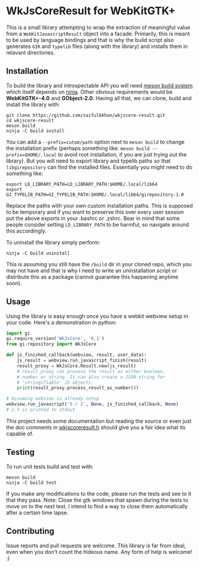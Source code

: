 # WkJsCoreResult for WebKitGTK+

This is a small library attempting to wrap the extraction of meaningful
value from a `WebKitJavascriptResult` object into a facade. Primarily, this
is meant to be used by language bindings and that is why the build script also
generates `GIR` and `typelib` files (along with the library) and installs them
in relavant directories.


## Installation

To build the library and introspectable API you will need
[meson build system](http://mesonbuild.com/Getting-meson.html) which itself
depends on [ninja](https://github.com/ninja-build/ninja/wiki/Pre-built-Ninja-packages).
Other obvious requirements would be __WebKitGTK+-4.0__ and __GObject-2.0__.
Having all that, we can clone, build and install the library with:

```
git clone https://github.com/saifulbkhan/wkjscore-result.git
cd wkjscore-result
meson build
ninja -C build install
```

You can add a `--prefix=cutom/path` option next to `meson build` to change the
installation prefix (perhaps something like: `meson build --prefix=$HOME/.local`
to avoid root installation, if you are just trying out the library). But you
will need to export library and typelib paths so that `libgirepository` can find
the installed files. Essentially you might need to do something like:

```
export LD_LIBRARY_PATH=LD_LIBRARY_PATH:$HOME/.local/lib64
export GI_TYPELIB_PATH=GI_TYPELIB_PATH:$HOME/.local/lib64/girepository-1.0
```

Replace the paths with your own custom installation paths. This is supposed to
be temporary and if you want to preserve this over every user session put the
above exports in your .bashrc or .zshrc. Bear in mind that some people consider
setting `LD_LIBRARY_PATH` to be harmful, so navigate around this accordingly.

To uninstall the library simply perform:

```
ninja -C build uninstall
```

This is assuming you still have the `/build` dir in your cloned repo, which you
may not have and that is why I need to write an uninstallation script or
distribute this as a package (cannot guarantee this happening anytime soon).


## Usage

Using the library is easy enough once you have a webkit webview setup in your
code. Here's a demonstration in python:

```python
import gi
gi.require_version('WkJsCore', '0.1')
from gi.repository import WkJsCore

def js_finished_callback(webview, result, user_data):
    js_result = webview.run_javascript_finish(result)
    result_proxy = WkJsCore.Result.new(js_result)
    # result_proxy can process the result as either boolean,
    # number or string. It can also create a JSON string for
    # 'stringifiable' JS objects.
    print(result_proxy.process_result_as_number())

# Assuming webview is already setup
webview.run_javascript('5 / 2', None, js_finished_callback, None)
# 2.5 is printed to stdout
```

This project needs some documentation but reading the source or even just
the doc comments in [wkjscoreresult.h](https://github.com/saifulbkhan/wkjscore-result/blob/master/src/wkjscoreresult.h)
should give you a fair idea what its capable of.


## Testing

To run unit tests build and test with:

```
meson build
ninja -C build test
```

If you make any modifications to the code, please run the tests and see to it
that they pass. Note: Close the gtk windows that spawn during the tests to
move on to the next test. I intend to find a way to close them automatically
after a certain time lapse.


## Contributing
Issue reports and pull requests are welcome. This library is far from ideal,
even when you don't count the hideous name. Any form of help is welcome! :)
